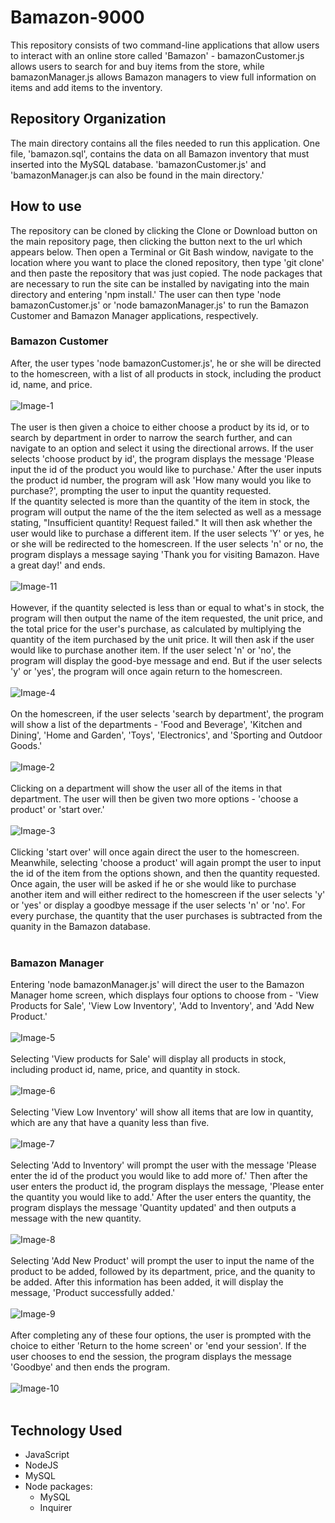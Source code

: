 # Bamazon-9000

This repository consists of two command-line applications that allow users to interact with an online store called 'Bamazon' - bamazonCustomer.js allows users to search for and buy items from the store, while bamazonManager.js allows Bamazon managers to view full information on items and add items to the inventory.

## Repository Organization
The main directory contains all the files needed to run this application. One file, 'bamazon.sql', contains the data on all Bamazon inventory that must inserted into the MySQL database. 'bamazonCustomer.js' and 'bamazonManager.js can also be found in the main directory.'

## How to use
The repository can be cloned by clicking the Clone or Download button on the main repository page, then clicking the button next to the url which appears below. Then open a Terminal or Git Bash window, navigate to the location where you want to place the cloned repository, then type 'git clone' and then paste the repository that was just copied. The node packages that are necessary to run the site can be installed by navigating into the main directory and entering 'npm install.' The user can then type 'node bamazonCustomer.js' or 'node bamazonManager.js' to run the Bamazon Customer and Bamazon Manager applications, respectively.

### Bamazon Customer
After, the user types 'node bamazonCustomer.js', he or she will be directed to the homescreen, with a list of all products in stock, including the product id, name, and price. 
<br><br>
![Image-1](./images/image-1.png)
<br><br>
The user is then given a choice to either choose a product by its id, or to search by department in order to narrow the search further, and can navigate to an option and select it using the directional arrows. If the user selects 'choose product by id', the program displays the message 'Please input the id of the product you would like to purchase.' After the user inputs the product id number, the program will ask 'How many would you like to purchase?', prompting the user to input the quantity requested.
<br>
If the quantity selected is more than the quantity of the item in stock, the program will output the name of the the item selected as well as a message stating, "Insufficient quantity! Request failed." It will then ask whether the user would like to purchase a different item. If the user selects 'Y' or yes, he or she will be redirected to the homescreen. If the user selects 'n' or no, the program displays a message saying 'Thank you for visiting Bamazon. Have a great day!' and ends. 
<br><br>
![Image-11](./images/image-11.png)
<br><br>
However, if the quantity selected is less than or equal to what's in stock, the program will then output the name of the item requested, the unit price, and the total price for the user's purchase, as calculated by multiplying the quantity of the item purchased by the unit price. It will then ask if the user would like to purchase another item. If the user select 'n' or 'no', the program will display the good-bye message and end. But if the user selects 'y' or 'yes', the program will once again return to the homescreen.
<br><br>
![Image-4](./images/image-4.png)
<br><br>
On the homescreen, if the user selects 'search by department', the program will show a list of the departments - 'Food and Beverage', 'Kitchen and Dining', 'Home and Garden', 'Toys', 'Electronics', and 'Sporting and Outdoor Goods.'
<br><br>
![Image-2](./images/image-2.png)
<br><br>
Clicking on a department will show the user all of the items in that department. The user will then be given two more options - 'choose a product' or 'start over.'
<br><br>
![Image-3](./images/image-3.png)
<br><br>
Clicking 'start over' will once again direct the user to the homescreen. Meanwhile, selecting 'choose a product' will again prompt the user to input the id of the item from the options shown, and then the quantity requested. Once again, the user will be asked if he or she would like to purchase another item and will either redirect to the homescreen if the user selects 'y' or 'yes' or display a goodbye message if the user selects 'n' or 'no'. For every purchase, the quantity that the user purchases is subtracted from the quanity in the Bamazon database.
<br><br>
### Bamazon Manager
 Entering 'node bamazonManager.js' will direct the user to the Bamazon Manager home screen, which displays four options to choose from - 'View Products for Sale', 'View Low Inventory', 'Add to Inventory', and 'Add New Product.'
 <br><br>
![Image-5](./images/image-5.png)
 <br><br>
 Selecting 'View products for Sale' will display all products in stock, including product id, name, price, and quantity in stock.
 <br><br>
![Image-6](./images/image-6.png)
 <br><br>
 Selecting 'View Low Inventory' will show all items that are low in quantity, which are any that have a quanity less than five.
 <br><br>
![Image-7](./images/image-7.png)
 <br><br>
 Selecting 'Add to Inventory' will prompt the user with the message 'Please enter the id of the product you would like to add more of.' Then after the user enters the product id, the program displays the message, 'Please enter the quantity you would like to add.' After the user enters the quantity, the program displays the message 'Quantity updated' and then outputs a message with the new quantity. 
 <br><br>
![Image-8](./images/image-8.png)
<br><br> 
 Selecting 'Add New Product' will prompt the user to input the name of the product to be added, followed by its department, price, and the quanity to be added. After this information has been added, it will display the message, 'Product successfully added.'
 <br><br>
 ![Image-9](./images/image-9.png)
 <br><br>
 After completing any of these four options, the user is prompted with the choice to either 'Return to the home screen' or 'end your session'. If the user chooses to end the session, the program displays the message 'Goodbye' and then ends the program.
  <br><br>
 ![Image-10](./images/image-10.png)
 <br><br>
 ## Technology Used
 * JavaScript
 * NodeJS
 * MySQL
 * Node packages:
    * MySQL
    * Inquirer

